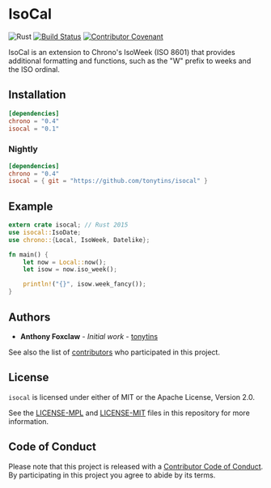 # IsoCal

![Rust](https://github.com/tonytins/isocal/workflows/Rust/badge.svg) [![Build Status](https://travis-ci.org/tonytins/isocal.svg?branch=master)](https://travis-ci.org/tonytins/isocal) [![Contributor Covenant](https://img.shields.io/badge/Contributor%20Covenant-v2.0%20adopted-ff69b4.svg)](CODE_OF_CONDUCT.md)

IsoCal is an extension to Chrono's IsoWeek (ISO 8601) that provides additional formatting and functions, such as the "W" prefix to weeks and the ISO ordinal.

## Installation

```toml
[dependencies]
chrono = "0.4"
isocal = "0.1"
```

### Nightly

```toml
[dependencies]
chrono = "0.4"
isocal = { git = "https://github.com/tonytins/isocal" }
```

## Example

```rust
extern crate isocal; // Rust 2015
use isocal::IsoDate;
use chrono::{Local, IsoWeek, Datelike};

fn main() {
    let now = Local::now();
    let isow = now.iso_week();

    println!("{}", isow.week_fancy());
}
```

## Authors

- **Anthony Foxclaw** - _Initial work_ - [tonytins](https://github.com/tonytins)

See also the list of [contributors](https://github.com/tonytins/isow/contributors) who participated in this project.

## License

`isocal` is licensed under either of MIT or the Apache License, Version 2.0.

See the [LICENSE-MPL](LICENSE-APACHE) and [LICENSE-MIT](LICENSE-MIT) files in this repository for more information.

## Code of Conduct

Please note that this project is released with a [Contributor Code of Conduct](CODE_OF_CONDUCT.md). By participating in this project you agree to abide by its terms.
